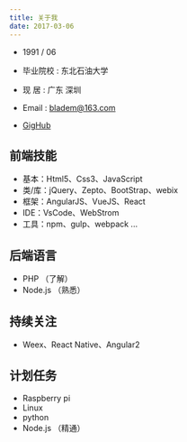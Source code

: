 ```yaml
---
title: 关于我
date: 2017-03-06
---
```



*  1991 / 06
* 毕业院校 : 东北石油大学
* 现 居 : 广东 深圳
* Email : bladem@163.com

* [GigHub](https://github.com/TinyMark)
 

## 前端技能 ##
* 基本：Html5、Css3、JavaScript
* 类/库：jQuery、Zepto、BootStrap、webix
* 框架：AngularJS、VueJS、React
* IDE：VsCode、WebStrom
* 工具：npm、gulp、webpack ...

## 后端语言 ##
* PHP （了解）
* Node.js （熟悉）

## 持续关注 ##
* Weex、React Native、Angular2

## 计划任务 ##

* Raspberry pi
* Linux
* python
* Node.js （精通）